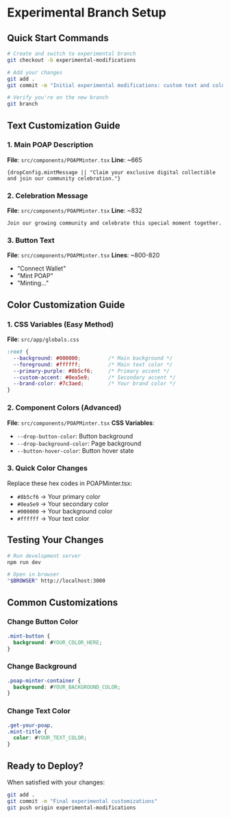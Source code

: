 # Experimental Branch Setup

## Quick Start Commands

```bash
# Create and switch to experimental branch
git checkout -b experimental-modifications

# Add your changes
git add .
git commit -m "Initial experimental modifications: custom text and colors"

# Verify you're on the new branch
git branch
```

## Text Customization Guide

### 1. Main POAP Description
**File**: `src/components/POAPMinter.tsx`
**Line**: ~665
```tsx
{dropConfig.mintMessage || "Claim your exclusive digital collectible and join our community celebration."}
```

### 2. Celebration Message
**File**: `src/components/POAPMinter.tsx`
**Line**: ~832
```tsx
Join our growing community and celebrate this special moment together.
```

### 3. Button Text
**File**: `src/components/POAPMinter.tsx`
**Lines**: ~800-820
- "Connect Wallet"
- "Mint POAP" 
- "Minting..."

## Color Customization Guide

### 1. CSS Variables (Easy Method)
**File**: `src/app/globals.css`
```css
:root {
  --background: #000000;         /* Main background */
  --foreground: #ffffff;         /* Main text color */
  --primary-purple: #8b5cf6;     /* Primary accent */
  --custom-accent: #0ea5e9;      /* Secondary accent */
  --brand-color: #7c3aed;        /* Your brand color */
}
```

### 2. Component Colors (Advanced)
**File**: `src/components/POAPMinter.tsx`
**CSS Variables**:
- `--drop-button-color`: Button background
- `--drop-background-color`: Page background
- `--button-hover-color`: Button hover state

### 3. Quick Color Changes
Replace these hex codes in POAPMinter.tsx:
- `#8b5cf6` → Your primary color
- `#0ea5e9` → Your secondary color  
- `#000000` → Your background color
- `#ffffff` → Your text color

## Testing Your Changes

```bash
# Run development server
npm run dev

# Open in browser
"$BROWSER" http://localhost:3000
```

## Common Customizations

### Change Button Color
```css
.mint-button {
  background: #YOUR_COLOR_HERE;
}
```

### Change Background
```css
.poap-minter-container {
  background: #YOUR_BACKGROUND_COLOR;
}
```

### Change Text Color
```css
.get-your-poap,
.mint-title {
  color: #YOUR_TEXT_COLOR;
}
```

## Ready to Deploy?

When satisfied with your changes:
```bash
git add .
git commit -m "Final experimental customizations"
git push origin experimental-modifications
```